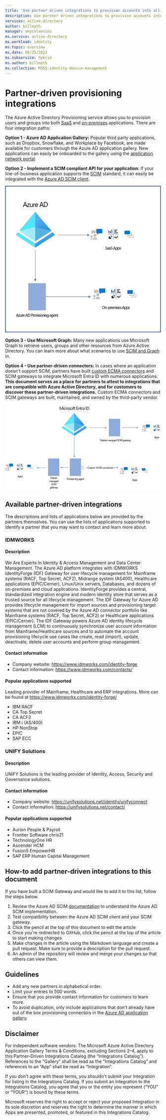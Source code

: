 ```yaml
---
title: 'Use partner driven integrations to provision accounts into all your applications'
description: Use partner driven integrations to provision accounts into all your applications.
services: active-directory
author: billmath
manager: amycolannino
ms.service: active-directory
ms.workload: identity
ms.topic: overview
ms.date: 08/25/2023
ms.subservice: hybrid
ms.author: billmath
ms.collection: M365-identity-device-management
---
```

# Partner-driven provisioning integrations

The Azure Active Directory Provisioning service allows you to provision users and groups into both [SaaS](user-provisioning.md) and [on-premises](on-premises-scim-provisioning.md) applications. There are four integration paths:

**Option 1 - Azure AD Application Gallery:**
Popular third party applications, such as Dropbox, Snowflake, and Workplace by Facebook, are made available for customers through the Azure AD application gallery. New applications can easily be onboarded to the gallery using the [application network portal](../manage-apps/v2-howto-app-gallery-listing.md). 

**Option 2 - Implement a SCIM compliant API for your application:**
If your line-of-business application supports the [SCIM](https://aka.ms/scimoverview) standard, it can easily be integrated with the [Azure AD SCIM client](use-scim-to-provision-users-and-groups.md).

   [![Diagram showing implementation of a SCIM compliant API for your application.](media/partner-driven-integrations/scim-compliant-api-1.png)](media/partner-driven-integrations/scim-compliant-api-1.png#lightbox)

**Option 3 - Use Microsoft Graph:**
Many new applications use Microsoft Graph to retrieve users, groups and other resources from Azure Active Directory. You can learn more about what scenarios to use [SCIM and Graph](scim-graph-scenarios.md) in. 

**Option 4 - Use partner-driven connectors:**
In cases where an application doesn't support SCIM, partners have built [custom ECMA connectors](on-premises-custom-connector.md) and SCIM gateways to integrate Microsoft Entra ID with numerous applications. **This document serves as a place for partners to attest to integrations that are compatible with Azure Active Directory, and for customers to discover these partner-driven integrations.** Custom ECMA connectors and SCIM gateways are built, maintained, and owned by the third-party vendor. 

   [![Diagram showing gateways between the Azure AD SCIM client and target applications.](media/partner-driven-integrations/partner-driven-connectors-1.png)](media/partner-driven-integrations/partner-driven-connectors-1.png#lightbox)

## Available partner-driven integrations
The descriptions and lists of applications below are provided by the partners themselves. You can use the lists of applications supported to identify a partner that you may want to contact and learn more about.  

### IDMWORKS
#### Description
We Are Experts In Identity & Access Management and Data Center Management.
The Azure AD platform integrates with IDMWORKS IdentityForge (IDF) Gateway for user lifecycle management for Mainframe systems (RACF, Top Secret, ACF2), Midrange system (AS400), Healthcare applications (EPIC/Cerner), Linux/Unix servers, Databases, and dozens of on-premises and cloud applications. IdentityForge provides a central, standardized integration engine and modern identity store that serves as a trusted source for all lifecycle management.
The IDF Gateway for Azure AD provides lifecycle management for import sources and provisioning target systems that are not covered by the Azure AD connector portfolio like Mainframe systems (RACF, Top Secret, ACF2) or Healthcare applications (EPIC/Cerner). The IDF Gateway powers Azure AD identity lifecycle management (LCM) to continuously synchronize user account information from Mainframe/Healthcare sources and to automate the account provisioning lifecycle use cases like create, read (import), update, deactivate, delete user accounts and perform group management.

#### Contact information
* Company website: https://www.idmworks.com/identity-forge
* Contact information: https://www.idmworks.com/contacts/

#### Popular applications supported

Leading provider of Mainframe, Healthcare and ERP integrations.  More can be found at https://www.idmworks.com/identity-forge/

* IBM RACF
* CA Top Secret
* CA ACF2
* IBM i (AS/400)
* HP NonStop
* EPIC
* SAP ECC

### UNIFY Solutions
#### Description

UNIFY Solutions is the leading provider of Identity, Access, Security and Governance solutions.

#### Contact information
* Company website: https://unifysolutions.net/identity/unifyconnect
* Contact information: https://unifysolutions.net/contact/

#### Popular applications supported
* Aurion People & Payroll
* Frontier Software chris21
* TechnologyOne HR
* Ascender HCM
* Fusion5 EmpowerHR
* SAP ERP Human Capital Management

## How-to add partner-driven integrations to this document
If you have built a SCIM Gateway and would like to add it to this list, follow the steps below. 

1. Review the Azure AD SCIM [documentation](use-scim-to-provision-users-and-groups.md) to understand the Azure AD SCIM implementation.
1. Test compatibility between the Azure AD SCIM client and your SCIM gateway.
1. Click the pencil at the top of this document to edit the article
1. Once you're redirected to GitHub, click the pencil at the top of the article to start making changes
1. Make changes in the article using the Markdown language and create a pull request. Make sure to provide a description for the pull request.  
1. An admin of the repository will review and merge your changes so that others can view them.

## Guidelines
* Add any new partners in alphabetical order.
* Limit your entries to 500 words.
* Ensure that you provide contact information for customers to learn more.
* To avoid duplication, only include applications that don't already have out of the box provisioning connectors in the [Azure AD application gallery](../saas-apps/tutorial-list.md). 

## Disclaimer
For independent software vendors: The Microsoft Azure Active Directory Application Gallery Terms & Conditions, excluding Sections 2–4, apply to this Partner-Driven Integrations Catalog (the “Integrations Catalog”). References to the “Gallery” shall be read as the “Integrations Catalog” and references to an “App” shall be read as “Integration”.  

If you don't agree with these terms, you shouldn't submit your Integration for listing in the Integrations Catalog. If you submit an Integration to the Integrations Catalog, you agree that you or the entity you represent (“YOU” or “YOUR”) is bound by these terms. 
 
Microsoft reserves the right to accept or reject your proposed Integration in its sole discretion and reserves the right to determine the manner in which Apps are presented, promoted, or featured in this Integrations Catalog. 
